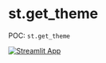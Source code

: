 # st.get_theme
POC: `st.get_theme`

[![Streamlit App](https://static.streamlit.io/badges/streamlit_badge_black_white.svg)](https://get-theme.streamlit.app)
